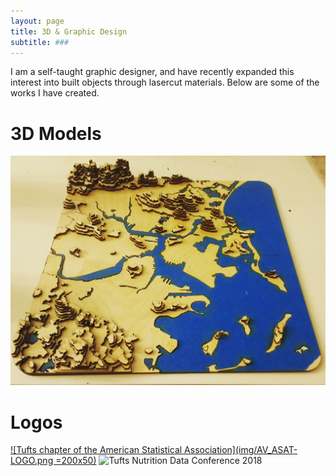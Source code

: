 ```yaml
---
layout: page
title: 3D & Graphic Design
subtitle: ###
---
```


I am a self-taught graphic designer, and have recently expanded this interest into built objects through lasercut materials. Below are some of the works I have created.

# 3D Models
!["3D model of Greater Boston and the Charles River watershed"](img/gbos_lasercut.jpg?raw=true)

# Logos
[![Tufts chapter of the American Statistical Association](img/AV_ASAT-LOGO.png =200x50)](https://sites.tufts.edu/tuftsasa/)
![Tufts Nutrition Data Conference 2018](img/AV_nds_logo.png=50x200)
